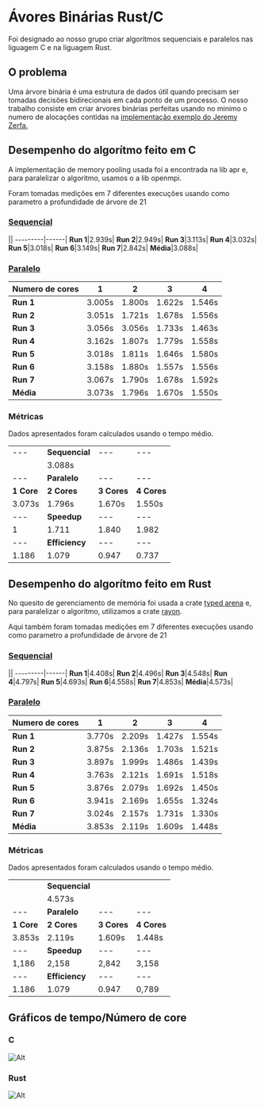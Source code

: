 # Ávores Binárias Rust/C

Foi designado ao nosso grupo criar algorítmos sequenciais e paralelos nas liguagem C e na liguagem Rust.

## O problema

Uma árvore binária é uma estrutura de dados útil quando precisam ser tomadas decisões bidirecionais em cada ponto de um processo. O nosso trabalho consiste em criar árvores binárias perfeitas usando no minimo o numero de alocações contidas na [implementação exemplo do Jeremy Zerfa.](https://benchmarksgame-team.pages.debian.net/benchmarksgame/program/binarytrees-gcc-3.html)

## Desempenho do algorítmo feito em C

A implementação de memory pooling usada foi a encontrada na lib apr e, para paralelizar o algoritmo, usamos o a lib openmpi.

Foram tomadas medições em 7 diferentes execuções usando como parametro a profundidade de árvore de 21

### [Sequencial](https://raw.githubusercontent.com/NelsonKommander/Grupo-I/main/projeto/c/sequencial.c?token=ALL5TBBMQFZABLYDY2DH7GS73GMDM)

||
---------|------|
**Run 1**|2.939s|
**Run 2**|2.949s|
**Run 3**|3.113s|
**Run 4**|3.032s|
**Run 5**|3.018s|
**Run 6**|3.149s|
**Run 7**|2.842s|
**Média**|3.088s|


### [Paralelo](https://raw.githubusercontent.com/NelsonKommander/Grupo-I/main/projeto/c/parametrizado.c?token=ALL5TBDSZXXCBJAZCKS2IHK73GMFI)


|Numero de cores|    1  	|    2      |    3      |    4      |
|---------------| --------- | --------- | --------- | --------- |
|**Run 1**      | 3.005s 	| 1.800s	| 1.622s 	| 1.546s 	|
|**Run 2**      | 3.051s 	| 1.721s	| 1.678s 	| 1.556s 	|
|**Run 3**      | 3.056s 	| 3.056s 	| 1.733s 	| 1.463s 	|
|**Run 4**      | 3.162s 	| 1.807s	| 1.779s 	| 1.558s 	|
|**Run 5**      | 3.018s 	| 1.811s	| 1.646s 	| 1.580s 	|
|**Run 6**      | 3.158s 	| 1.880s 	| 1.557s 	| 1.556s 	|
|**Run 7**      | 3.067s 	| 1.790s	| 1.678s 	| 1.592s 	|
|**Média**      | 3.073s    | 1.796s    | 1.670s    | 1.550s    |


### Métricas

Dados apresentados foram calculados usando o tempo médio.


|||||
|--- |--- |--- |--- |
| --- |**Sequencial**| --- | --- |
||3.088s|||
| --- |**Paralelo**| --- | --- |
|**1 Core**|**2 Cores**|**3 Cores**|**4 Cores**|
|3.073s|1.796s |1.670s  |1.550s|
| --- |**Speedup**| --- | --- |
| 1   | 1.711  | 1.840  |1.982|
| --- |**Efficiency**| --- | --- |
|1.186| 1.079  | 0.947  |0.737|

## Desempenho do algorítmo feito em Rust

No quesito de gerenciamento de memória foi usada a crate [typed arena](https://crates.io/crates/typed-arena) e, para paralelizar o algoritmo, utilizamos a crate [rayon](https://github.com/rayon-rs/rayon).

Aqui também foram tomadas medições em 7 diferentes execuções usando como parametro a profundidade de árvore de 21

### [Sequencial](https://raw.githubusercontent.com/NelsonKommander/Grupo-I/main/projeto/rust/arvore2/src/main.rs?token=ALL5TBCQWRZFUTK64IMCZR273GMHS)


||
---------|------|
**Run 1**|4.408s|
**Run 2**|4.496s|
**Run 3**|4.548s|
**Run 4**|4.797s|
**Run 5**|4.693s|
**Run 6**|4.558s|
**Run 7**|4.853s|
**Média**|4.573s|

### [Paralelo](https://raw.githubusercontent.com/NelsonKommander/Grupo-I/main/projeto/rust/Arvore/src/main.rs?token=ALL5TBH5HA2FPDLZ7KC7PIC73GMJG)




|Numero de cores|    1  	|    2      |    3      |    4      |
|---------------| --------- | --------- | --------- | --------- |
|**Run 1**      | 3.770s 	| 2.209s	| 1.427s 	| 1.554s 	|
|**Run 2**      | 3.875s 	| 2.136s	| 1.703s 	| 1.521s 	|
|**Run 3**      | 3.897s 	| 1.999s 	| 1.486s 	| 1.439s 	|
|**Run 4**      | 3.763s 	| 2.121s	| 1.691s 	| 1.518s 	|
|**Run 5**      | 3.876s 	| 2.079s	| 1.692s 	| 1.450s 	|
|**Run 6**      | 3.941s 	| 2.169s 	| 1.655s 	| 1.324s 	|
|**Run 7**      | 3.024s 	| 2.157s	| 1.731s 	| 1.330s 	|
|**Média**      | 3.853s    | 2.119s    | 1.609s    | 1.448s    |


### Métricas

Dados apresentados foram calculados usando o tempo médio.

|||||
|--- |--- |--- |--- |
||**Sequencial**|||
||4.573s|||
| --- |**Paralelo**| --- | --- |
|**1 Core**|**2 Cores**|**3 Cores**|**4 Cores**|
|3.853s|2.119s|1.609s|1.448s|
| --- |**Speedup**| --- | --- |
|1,186|2,158|2,842|3,158|
| --- |**Efficiency**| --- | --- |
|1.186|1.079|0.947|0,789|



## Gráficos de tempo/Número de core

### C

![Alt](https://cdn.discordapp.com/attachments/725481134141472819/786035419321335838/WhatsApp_Image_2020-12-08_at_8.17.57_PM.jpeg)

### Rust

![Alt](https://cdn.discordapp.com/attachments/725481134141472819/786045015843274802/WhatsApp_Image_2020-12-08_at_10.38.16_PM.jpeg)
